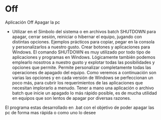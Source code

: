 # Off
Aplicación Off Apagar la pc 



- Utilizar en el Símbolo del sistema o en archivos batch SHUTDOWN para apagar, cerrar sesión, reiniciar o hibernar el equipo, jugando con distintas opciones. Ejemplos prácticos para copiar, pegar en la consola y personalizarlos a nuestro gusto. Crear botones y aplicaciones para Windows.
El comando SHUTDOWN es muy utilizado por todo tipo de aplicaciones y programas en Windows.
Lógicamente también podemos emplearlo nosotros a nuestro gusto y explotar todas las posibilidades y opciones que permite.
Permite personalizar completamente todas las operaciones de apagado del equipo.
Como veremos a continuación son varias las opciones y en cada versión de Windows se perfeccionan un poco más, para cubrir los requerimientos de las aplicaciones que necesitan implorarlo a menudo.
Tener a mano una aplicación o archivo batch que inicie un apagado lo más rápido posible, es de mucha utilidad en equipos que son lentos de apagar por diversas razones.

El programa estas desarrollado en .bat con el objetivo de poder apagar las pc de forma mas rápida o como uno lo desee 




